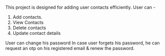 This project is designed for adding user contacts efficiently.
User can -
1) Add contacts.
2) View Contacts
3) Delete contacts
4) Update contact details

User can change his password
In case user forgets his password, he can request an otp on his registered email & renew the password.

